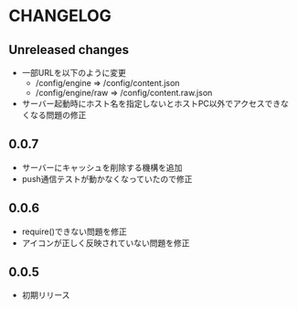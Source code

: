 # CHANGELOG

## Unreleased changes
* 一部URLを以下のように変更
  * /config/engine => /config/content.json
  * /config/engine/raw => /config/content.raw.json
* サーバー起動時にホスト名を指定しないとホストPC以外でアクセスできなくなる問題の修正

## 0.0.7
* サーバーにキャッシュを削除する機構を追加
* push通信テストが動かなくなっていたので修正

## 0.0.6
* require()できない問題を修正
* アイコンが正しく反映されていない問題を修正

## 0.0.5
* 初期リリース
